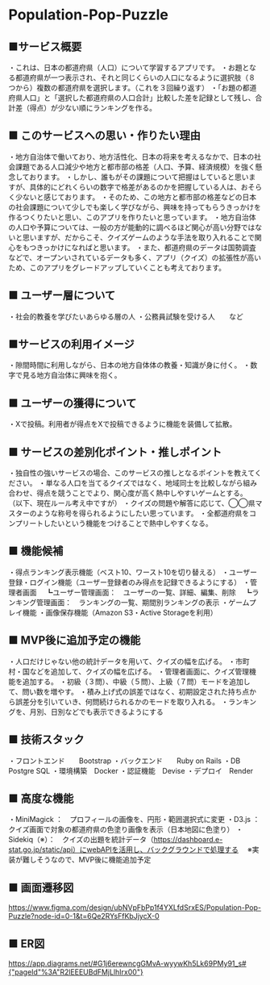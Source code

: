 # Population-Pop-Puzzle

## ■サービス概要
・これは、日本の都道府県（人口）について学習するアプリです。
・お題となる都道府県が一つ表示され、それと同じくらいの人口になるように選択肢（８つから）複数の都道府県を選択します。（これを３回繰り返す）
・「お題の都道府県人口」と「選択した都道府県の人口合計」比較した差を記録として残し、合計差（得点）が少ない順にランキングを作る。

## ■ このサービスへの思い・作りたい理由
・地方自治体で働いており、地方活性化、日本の将来を考えるなかで、日本の社会課題である人口減少や地方と都市部の格差（人口、予算、経済規模）を強く懸念しております。
・しかし、誰もがその課題について把握はしていると思いますが、具体的にどれくらいの数字で格差があるのかを把握している人は、おそらく少ないと感じております。
・そのため、この地方と都市部の格差などの日本の社会課題について少しでも楽しく学びながら、興味を持ってもらうきっかけを作るつくりたいと思い、このアプリを作りたいと思っています。
・地方自治体の人口や予算については、一般の方が能動的に調べるほど関心が高い分野ではないと思いますが、だからこそ、クイズゲームのような手法を取り入れることで関心をもつきっかけになればと思います。
・また、都道府県のデータは国勢調査などで、オープンいされているデータも多く、アプリ（クイズ）の拡張性が高いため、このアプリをグレードアップしていくことも考えております。

## ■ ユーザー層について
・社会的教養を学びたいあらゆる層の人
・公務員試験を受ける人　　など

## ■サービスの利用イメージ
・隙間時間に利用しながら、日本の地方自体体の教養・知識が身に付く。
・数字で見る地方自治体に興味を抱く。

## ■ ユーザーの獲得について
・Xで投稿。利用者が得点をXで投稿できるように機能を装備して拡散。

## ■ サービスの差別化ポイント・推しポイント
・独自性の強いサービスの場合、このサービスの推しとなるポイントを教えてください。
・単なる人口を当てるクイズではなく、地域同士を比較しながら組み合わせ、得点を競うことでより、関心度が高く熱中しやすいゲームとする。
（以下、現在ルール考え中ですが）
・クイズの問題や解答に応じて、◯◯県マスターのような称号を得られるようにしたい思っています。
・全都道府県をコンプリートしたいという機能をつけることで熱中しやすくなる。

## ■ 機能候補
・得点ランキング表示機能（ベスト10、ワースト10を切り替える）
・ユーザー登録・ログイン機能（ユーザー登録者のみ得点を記録できるようにする）
・管理者画面
　┗ユーザー管理画面：　ユーザーの一覧、詳細、編集、削除
　┗ランキング管理画面：　ランキングの一覧、期間別ランキングの表示
・ゲームプレイ機能
・画像保存機能（Amazon S3・Active Storageを利用）

## ■ MVP後に追加予定の機能
・人口だけじゃない他の統計データを用いて、クイズの幅を広げる。
・市町村・国などを追加して、クイズの幅を広げる。
・管理者画面に、クイズ管理機能を追加する。
・初級（３問）、中級（５問）、上級（７問）モードを追加して、問い数を増やす。
・積み上げ式の誤差ではなく、初期設定された持ち点から誤差分を引いていき、何問続けられるかのモードを取り入れる。
・ランキングを、月別、日別などでも表示できるようにする

## ■ 技術スタック
・フロントエンド　　Bootstrap
・バックエンド　　Ruby on Rails
・DB Postgre SQL
・環境構築　Docker
・認証機能　Devise
・デプロイ　Render

## ■ 高度な機能
・MiniMagick ：　プロフィールの画像を、円形・範囲選択式に変更
・D3.js      ：　クイズ画面で対象の都道府県の色塗り画像を表示（日本地図に色塗り）
・Sidekiq（※）：　クイズの出題を統計データ（https://dashboard.e-stat.go.jp/static/api）にwebAPIを活用し、バックグラウンドで処理する
　※実装が難しそうなので、MVP後に機能追加予定

## ■ 画面遷移図
https://www.figma.com/design/ubNVpFbPp1f4YXLfdSrxES/Population-Pop-Puzzle?node-id=0-1&t=6Qe2RYsFfKbJjycX-0

## ■ ER図
https://app.diagrams.net/#G1j6erewncgGMvA-wyywKh5Lk69PMy91_s#{"pageId"%3A"R2lEEEUBdFMjLlhIrx00"}
